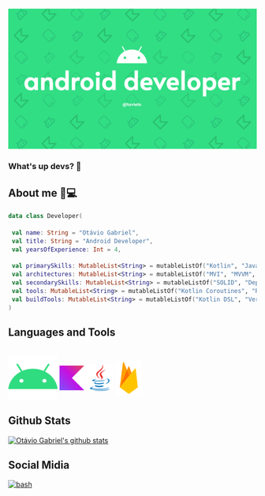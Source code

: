 ![wallpaper](/wallpaper.png)

### What's up devs? 🤙

## About me 📱💻

```kotlin
data class Developer(

 val name: String = "Otávio Gabriel",
 val title: String = "Android Developer",
 val yearsOfExperience: Int = 4,

 val primarySkills: MutableList<String> = mutableListOf("Kotlin", "Java", "Jetpack Compose", "XML", "Unit/UI Testing"),
 val architectures: MutableList<String> = mutableListOf("MVI", "MVVM", "Clean Architecture"),
 val secondarySkills: MutableList<String> = mutableListOf("SOLID", "Dependecy Injection", "Modular Design", "CI/CD"),
 val tools: MutableList<String> = mutableListOf("Kotlin Coroutines", "RXJava", "Firebase", "Detekt"),
 val buildTools: MutableList<String> = mutableListOf("Kotlin DSL", "Version Catalogs", "Gradle Plugins")
)
```

## Languages and Tools

<div style="display: inline_block"><br>
 <img align="center" height="90" width="100" src="/ic_android.svg">
 <img align="center" height="50" width="50" src="/ic_kotlin.svg">
 <img align="center" height="55" width="55" src="https://github.com/devicons/devicon/blob/master/icons/java/java-original.svg">
 <img align="center" height="70" width="55" src="/ic_firebase.svg">
</div>

## **Github Stats**
<a href="https://github.com/tavieto">
 <img align="center" src="https://github-readme-stats.vercel.app/api?username=tavieto&show_icons=true&theme=algolia&line_height=28" alt="Otávio Gabriel's github stats"/>
</a>
  
## Social Midia
 
<p align="left"> <a href="https://www.linkedin.com/in/tavieto/" target="_blank"> <img src="https://www.vectorlogo.zone/logos/linkedin/linkedin-tile.svg" alt="bash"width="40" height="40"/> </a></p>
